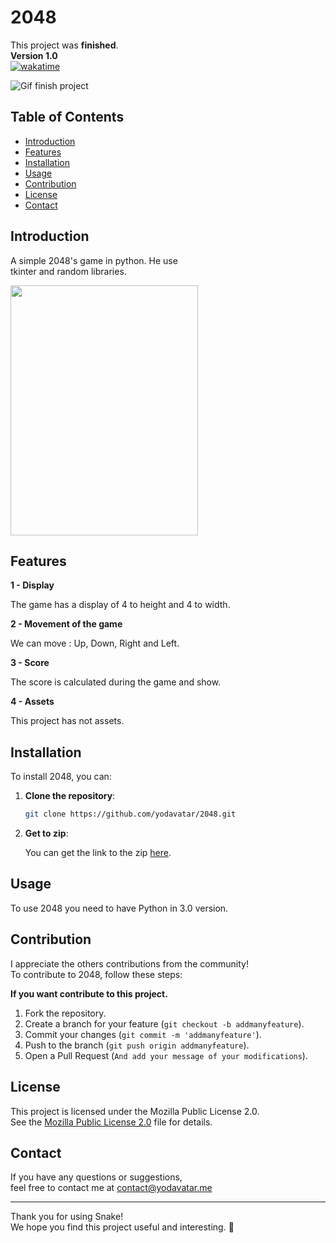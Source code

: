 # 2048
This project was **finished**.<br>
__**Version 1.0**__<br>
[![wakatime](https://wakatime.com/badge/user/17a8cdf0-54fb-45e9-92bc-ada49bd926d7/project/f362fa40-9cf2-4034-9fef-4bf34aa712b7.svg)](https://wakatime.com/badge/user/17a8cdf0-54fb-45e9-92bc-ada49bd926d7/project/f362fa40-9cf2-4034-9fef-4bf34aa712b7)


![Gif finish project](https://media.tenor.com/w7D79HmiUKwAAAAM/rolando-check.gif)

## Table of Contents

- [Introduction](#introduction)
- [Features](#features)
- [Installation](#installation)
- [Usage](#usage)
- [Contribution](#contribution)
- [License](#license)
- [Contact](#contact)

## Introduction

A simple 2048's game in python. He use<br>
tkinter and random libraries.<br>

<img src="https://github.com/user-attachments/assets/512c2602-d696-456d-986d-3b86c3b96c31" width="300" height="400"/>

## Features

__**1 - Display**__

The game has a display of 4 to height and 4 to width.

__**2 - Movement of the game**__

We can move : Up, Down, Right and Left. 

__**3 - Score**__

The score is calculated during the game and show.

__**4 - Assets**__

This project has not assets.

## Installation

To install 2048, you can:

1. **Clone the repository**:

   ```bash
   git clone https://github.com/yodavatar/2048.git
   ```
   
2. **Get to zip**:

   
   You can get the link to the zip [here](https://github.com/Yodavatar/2048/archive/refs/heads/main.zip).
   <br>

## Usage


To use 2048 you need to have Python in 3.0 version.<br>


## Contribution

I appreciate the others contributions from the community!<br>
To contribute to 2048, follow these steps:<br>


__**If you want contribute to this project.**__


1. Fork the repository.
2. Create a branch for your feature (`git checkout -b addmanyfeature`).
3. Commit your changes (`git commit -m 'addmanyfeature'`).
4. Push to the branch (`git push origin addmanyfeature`).
5. Open a Pull Request (`And add your message of your modifications`).


## License


This project is licensed under the Mozilla Public License 2.0.<br>
See the [Mozilla Public License 2.0](LICENSE) file for details.<br>


## Contact

If you have any questions or suggestions, <br>
feel free to contact me at contact@yodavatar.me <br>


---


Thank you for using Snake!<br>
We hope you find this project useful and interesting. 🚀<br>
